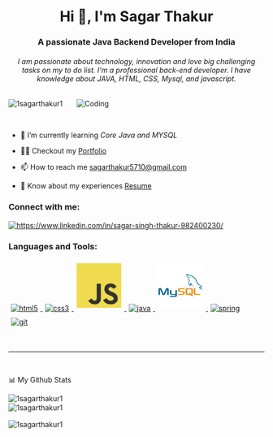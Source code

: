 <h1 align="center">Hi 👋, I'm Sagar Thakur</h1>
<h3 align="center">A passionate Java Backend Developer from India</h3>
<h6 align="center">I am passionate about technology, innovation and love big challenging tasks on my to do list. I’m a professional back-end developer. I have knowledge
about JAVA, HTML, CSS, Mysql, and javascript.</h6>
    <img
      align="right"
      src="https://webbuildinfotech.com/wp-content/uploads/2022/07/Professional_full_stack_web_development_service_in_Bangladesh-_Full_stack_web_developer.gif"
      alt="Coding"
      width="370"
      hight="370"
    />

<p align="left"> <img src="https://komarev.com/ghpvc/?username=sahtejkumar&label=Profile%20views&color=0e75b6&style=flat" alt="1sagarthakur1" /> </p>

<p align="left"> <a href="https://twitter.com/" target="blank"><img src="https://img.shields.io/twitter/follow/?logo=twitter&style=for-the-badge" alt="" /></a> </p>

- 🌱 I’m currently learning *Core Java and MYSQL*

- 👨‍💻 Checkout my <a href="https://1sagarthakur1.github.io">Portfolio</a>

- 📫 How to reach me sagarthakur5710@gmail.com

- 📄 Know about my experiences [Resume](https://drive.google.com/file/d/1-tU8qHFngNbiYTBHBkEjkAdV8D0HogXO/view?usp=sharing)

<h3 align="left">Connect with me:</h3>
<p align="left">
<a href="https://www.linkedin.com/in/sagar-singh-thakur-982400230/" target="blank"><img align="center" src="https://raw.githubusercontent.com/rahuldkjain/github-profile-readme-generator/master/src/images/icons/Social/linked-in-alt.svg" alt="https://www.linkedin.com/in/sagar-singh-thakur-982400230/" height="30" width="40"/></a>
</p>

<h3 align="left">Languages and Tools:</h3>
<p align="left"> 

<a href="https://www.w3.org/html/" target="_blank" rel="noreferrer"> <img src="https://cdn3d.iconscout.com/3d/free/thumb/free-html-5728485-4781249.png?f=webp" alt="html5" width="90" height="90" style="padding:5px;"/> </a>
<a href="https://www.w3schools.com/css/" target="_blank" rel="noreferrer"> <img src="https://cdn3d.iconscout.com/3d/premium/thumb/css-file-6867957-5607413.png" alt="css3" width="90" height="90" style="padding:5px;"/> </a> 
<a href="https://static.vecteezy.com/system/resources/previews/012/697/298/original/3d-javascript-logo-design-free-png.png" target="_blank" rel="noreferrer"> <img src="https://raw.githubusercontent.com/devicons/devicon/master/icons/javascript/javascript-original.svg" alt="javascript" width="90" height="90" style="padding:5px;"/> </a> 
<a href="https://www.java.com" target="_blank" rel="noreferrer"> <img src="https://icon-library.com/images/java-icon-images/java-icon-images-5.jpg" alt="java" width="90" height="90" style="padding:5px;"/> </a>
<a href="https://www.mysql.com/" target="_blank" rel="noreferrer"> <img src="https://raw.githubusercontent.com/devicons/devicon/master/icons/mysql/mysql-original-wordmark.svg" alt="mysql" width="90" height="90" style="padding:5px;"/> </a>
<a href="https://spring.io/" target="_blank" rel="noreferrer"> <img src="https://www.vectorlogo.zone/logos/springio/springio-icon.svg" alt="spring" width="90" height="90" style="padding:5px;"/> </a> <a href="https://git-scm.com/" target="_blank" rel="noreferrer"> <img src="https://www.vectorlogo.zone/logos/git-scm/git-scm-icon.svg" alt="git" width="90" height="90" style="padding:5px;"/> </a> 

<br>
<hr>
<br>

📊 My Github Stats
<p><img align="left" width="400" src="https://github-readme-stats.vercel.app/api/top-langs?username=1sagarthakur1&show_icons=true&locale=en&layout=compact" alt="1sagarthakur1" />

&nbsp;<img align="center" width="400" src="https://github-readme-stats.vercel.app/api?username=1sagarthakur1&show_icons=true&locale=en" alt="1sagarthakur1" /></p>

<p><img align="center" width="500" src="https://github-readme-streak-stats.herokuapp.com/?user=1sagarthakur1&" alt="1sagarthakur1" /></p>
